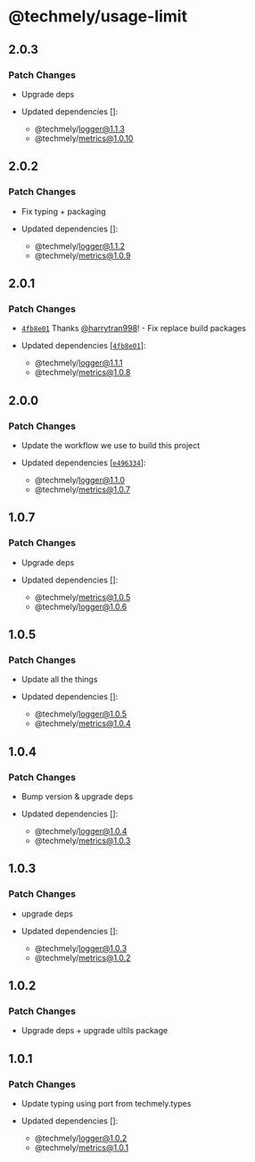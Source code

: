 # @techmely/usage-limit

## 2.0.3

### Patch Changes

- Upgrade deps

- Updated dependencies []:
  - @techmely/logger@1.1.3
  - @techmely/metrics@1.0.10

## 2.0.2

### Patch Changes

- Fix typing + packaging

- Updated dependencies []:
  - @techmely/logger@1.1.2
  - @techmely/metrics@1.0.9

## 2.0.1

### Patch Changes

- [`4fb8e01`](https://github.com/techmely/essential-packages/commit/4fb8e018133c2abaf622762e1b53667191b624d8) Thanks [@harrytran998](https://github.com/harrytran998)! - Fix replace build packages

- Updated dependencies [[`4fb8e01`](https://github.com/techmely/essential-packages/commit/4fb8e018133c2abaf622762e1b53667191b624d8)]:
  - @techmely/logger@1.1.1
  - @techmely/metrics@1.0.8

## 2.0.0

### Patch Changes

- Update the workflow we use to build this project

- Updated dependencies [[`e496334`](https://github.com/techmely/essential-packages/commit/e49633413e30c9350a3c6bb27137bc1da6a7bd07)]:
  - @techmely/logger@1.1.0
  - @techmely/metrics@1.0.7

## 1.0.7

### Patch Changes

- Upgrade deps

- Updated dependencies []:
  - @techmely/metrics@1.0.5
  - @techmely/logger@1.0.6

## 1.0.5

### Patch Changes

- Update all the things

- Updated dependencies []:
  - @techmely/logger@1.0.5
  - @techmely/metrics@1.0.4

## 1.0.4

### Patch Changes

- Bump version & upgrade deps

- Updated dependencies []:
  - @techmely/logger@1.0.4
  - @techmely/metrics@1.0.3

## 1.0.3

### Patch Changes

- upgrade deps

- Updated dependencies []:
  - @techmely/logger@1.0.3
  - @techmely/metrics@1.0.2

## 1.0.2

### Patch Changes

- Upgrade deps + upgrade ultils package

## 1.0.1

### Patch Changes

- Update typing using port from techmely.types

- Updated dependencies []:
  - @techmely/logger@1.0.2
  - @techmely/metrics@1.0.1
